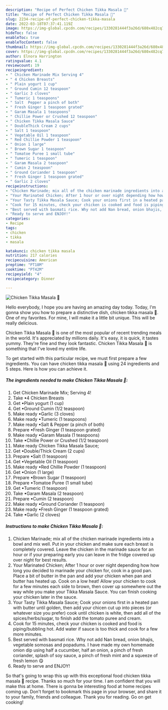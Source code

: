 ```yaml
---
description: "Recipe of Perfect Chicken Tikka Masala 🍛"
title: "Recipe of Perfect Chicken Tikka Masala 🍛"
slug: 2234-recipe-of-perfect-chicken-tikka-masala
date: 2022-03-18T07:37:41.119Z
image: https://img-global.cpcdn.com/recipes/1330281444f3a26d/680x482cq70/chicken-tikka-masala-recipe-main-photo.jpg
hideToc: false
enableToc: true
enableTocContent: false
thumbnail: https://img-global.cpcdn.com/recipes/1330281444f3a26d/680x482cq70/chicken-tikka-masala-recipe-main-photo.jpg
cover: https://img-global.cpcdn.com/recipes/1330281444f3a26d/680x482cq70/chicken-tikka-masala-recipe-main-photo.jpg
author: Elnora Harrington
ratingvalue: 4.1
reviewcount: 19
recipeingredient:
- " Chicken Marinade Mix Serving 4"
- " 4 Chicken Breasts"
- " Plain yogurt 1 cup"
- " Ground Cumin 12 teaspoon"
- " Garlic 3 cloves"
- " Tumeric 1 teaspoons"
- " Salt  Pepper a pinch of both"
- " Fresh Ginger 1 teaspoon grated"
- " Garam Masala 1 teaspoons"
- " Chillie Power or Crushed 12 teaspoon"
- " Chicken Tikka Masala Sauce"
- " DoubleThick Cream 2 cups"
- " Salt 1 teaspoon"
- " Vegetable Oil 1 teaspoon"
- " Red Chillie Powder 1 teaspoon"
- " Onion 1 large"
- " Brown Sugar 1 teaspoon"
- " Tomatoe Puree 1 small tube"
- " Tumeric 1 teaspoon"
- " Garam Masala 2 teaspoon"
- " Cumin 2 teaspoon"
- " Ground Coriander 1 teaspoon"
- " Fresh Ginger 1 teaspoon grated"
- " Garlic 2 cloves"
recipeinstructions:
- "Chicken Marinade; mix all of the chicken marinade ingredients into a bowl and mix well. Put in your chicken and make sure each breast is completely covered. Leave the chicken in the marinade sauce for an hour or if your preparing early you can leave in the fridge covered up over night for best results."
- "Your Marinated Chicken; After 1 hour or over night depending how how long you decided to marinade your chicken for, cook in a good pan. Place a bit of butter in the pan and add your chicken when pan and butter has heated up. Cook on a low heat! Allow your chicken to cook for a few minutes each side to brown, then cover up somewhere out the way while you make your Tikka Masala Sauce. You can finish cooking your chicken later in the sauce."
- "Your Tasty Tikka Masala Sauce; Cook your onions first in a heated pan with butter until golden, then add your chicen cut up into pieces (or whatever size you prefer) cook until chicken is white, then add all of the spices/herbs/sugar, to finish add the tomato puree and cream."
- "Cook for 15 minutes, check your chicken is cooked and food is piping/bubbling hot. Add water if sauce is too thick and cook for a few more minutes."
- "Best served with basmati rice. Why not add Nan bread, onion bhajis, vegetable somosas and popadums. I have made my own homemade onion dip using half a cucumber, half an onion, a pinch of fresh coriander, splash of soy sauce, a pinch of fresh mint and a squeeze of fresh lemon 😋"
- "Ready to serve and ENJOY!"
categories:
- Recipe
tags:
- chicken
- tikka
- masala

katakunci: chicken tikka masala 
nutrition: 217 calories
recipecuisine: American
preptime: "PT18M"
cooktime: "PT42M"
recipeyield: "4"
recipecategory: Dinner

---
```



![Chicken Tikka Masala 🍛](https://img-global.cpcdn.com/recipes/1330281444f3a26d/680x482cq70/chicken-tikka-masala-recipe-main-photo.jpg)

Hello everybody, I hope you are having an amazing day today. Today, I'm gonna show you how to prepare a distinctive dish, chicken tikka masala 🍛. One of my favorites. For mine, I will make it a little bit unique. This will be really delicious.

Chicken Tikka Masala 🍛 is one of the most popular of recent trending meals in the world. It's appreciated by millions daily. It's easy, it is quick, it tastes yummy. They're fine and they look fantastic. Chicken Tikka Masala 🍛 is something that I've loved my entire life.




To get started with this particular recipe, we must first prepare a few ingredients. You can have chicken tikka masala 🍛 using 24 ingredients and 5 steps. Here is how you can achieve it.

<!--inarticleads1-->

##### The ingredients needed to make Chicken Tikka Masala 🍛:

1. Get  Chicken Marinade Mix; Serving 4!
1. Take  ▪4 Chicken Breasts
1. Get  ▪Plain yogurt (1 cup)
1. Get  ▪Ground Cumin (1/2 teaspoon)
1. Make ready  ▪Garlic (3 cloves)
1. Make ready  ▪Tumeric (1 teaspoons)
1. Make ready  ▪Salt & Pepper (a pinch of both)
1. Prepare  ▪Fresh Ginger (1 teaspoon grated)
1. Make ready  ▪Garam Masala (1 teaspoons)
1. Take  ▪Chillie Power or Crushed (1/2 teaspoon)
1. Make ready  Chicken Tikka Masala Sauce;
1. Get  ▪Double/Thick Cream (2 cups)
1. Prepare  ▪Salt (1 teaspoon)
1. Get  ▪Vegetable Oil (1 teaspoon)
1. Make ready  ▪Red Chillie Powder (1 teaspoon)
1. Get  ▪Onion (1 large)
1. Prepare  ▪Brown Sugar (1 teaspoon)
1. Prepare  ▪Tomatoe Puree (1 small tube)
1. Get  ▪Tumeric (1 teaspoon)
1. Take  ▪Garam Masala (2 teaspoon)
1. Prepare  ▪Cumin (2 teaspoon)
1. Make ready  ▪Ground Coriander (1 teaspoon)
1. Make ready  ▪Fresh Ginger (1 teaspoon grated)
1. Take  ▪Garlic (2 cloves)




<!--inarticleads2-->

##### Instructions to make Chicken Tikka Masala 🍛:

1. Chicken Marinade; mix all of the chicken marinade ingredients into a bowl and mix well. Put in your chicken and make sure each breast is completely covered. Leave the chicken in the marinade sauce for an hour or if your preparing early you can leave in the fridge covered up over night for best results.
1. Your Marinated Chicken; After 1 hour or over night depending how how long you decided to marinade your chicken for, cook in a good pan. Place a bit of butter in the pan and add your chicken when pan and butter has heated up. Cook on a low heat! Allow your chicken to cook for a few minutes each side to brown, then cover up somewhere out the way while you make your Tikka Masala Sauce. You can finish cooking your chicken later in the sauce.
1. Your Tasty Tikka Masala Sauce; Cook your onions first in a heated pan with butter until golden, then add your chicen cut up into pieces (or whatever size you prefer) cook until chicken is white, then add all of the spices/herbs/sugar, to finish add the tomato puree and cream.
1. Cook for 15 minutes, check your chicken is cooked and food is piping/bubbling hot. Add water if sauce is too thick and cook for a few more minutes.
1. Best served with basmati rice. Why not add Nan bread, onion bhajis, vegetable somosas and popadums. I have made my own homemade onion dip using half a cucumber, half an onion, a pinch of fresh coriander, splash of soy sauce, a pinch of fresh mint and a squeeze of fresh lemon 😋
1. Ready to serve and ENJOY!



So that's going to wrap this up with this exceptional food chicken tikka masala 🍛 recipe. Thanks so much for your time. I am confident that you will make this at home. There is gonna be interesting food at home recipes coming up. Don't forget to bookmark this page in your browser, and share it to your family, friends and colleague. Thank you for reading. Go on get cooking!
